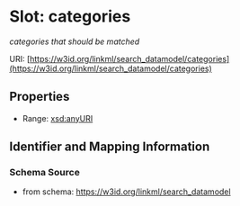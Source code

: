 # Slot: categories
_categories that should be matched_


URI: [https://w3id.org/linkml/search_datamodel/categories](https://w3id.org/linkml/search_datamodel/categories)



<!-- no inheritance hierarchy -->


## Properties

 * Range: [xsd:anyURI](http://www.w3.org/2001/XMLSchema#anyURI)



## Identifier and Mapping Information







### Schema Source


* from schema: https://w3id.org/linkml/search_datamodel



